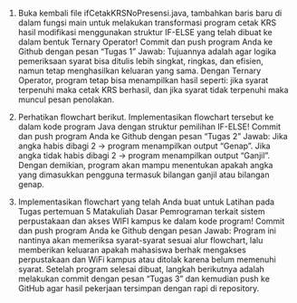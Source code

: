 1. Buka kembali file ifCetakKRSNoPresensi.java, tambahkan baris baru di dalam fungsi main untuk melakukan transformasi program cetak KRS hasil modifikasi menggunakan struktur IF-ELSE yang telah dibuat ke dalam bentuk Ternary Operator! Commit dan push program Anda ke Github dengan pesan “Tugas 1” 
Jawab: Tujuannya adalah agar logika pemeriksaan syarat bisa ditulis lebih singkat, ringkas, dan efisien, namun tetap menghasilkan keluaran yang sama. Dengan Ternary Operator, program tetap bisa menampilkan hasil seperti: jika syarat terpenuhi maka cetak KRS berhasil, dan jika syarat tidak terpenuhi maka muncul pesan penolakan.

2. Perhatikan flowchart berikut. Implementasikan flowchart tersebut ke dalam kode program Java dengan struktur 
pemilihan IF-ELSE! Commit dan push program Anda ke Github dengan pesan “Tugas 2” 
Jawab: Jika angka habis dibagi 2 → program menampilkan output “Genap”. Jika angka tidak habis dibagi 2 → program menampilkan output “Ganjil”. Dengan demikian, program akan mampu menentukan apakah angka yang dimasukkan pengguna termasuk bilangan ganjil atau bilangan genap.

3. Implementasikan flowchart yang telah Anda buat untuk Latihan pada Tugas pertemuan 5 Matakuliah Dasar Pemrograman terkait sistem perpustakaan dan akses WIFI kampus ke dalam kode program! Commit dan push program Anda ke Github dengan pesan 
Jawab: Program ini nantinya akan memeriksa syarat-syarat sesuai alur flowchart, lalu memberikan keluaran apakah mahasiswa berhak mengakses perpustakaan dan WiFi kampus atau ditolak karena belum memenuhi syarat. Setelah program selesai dibuat, langkah berikutnya adalah melakukan commit dengan pesan “Tugas 3” dan kemudian push ke GitHub agar hasil pekerjaan tersimpan dengan rapi di repository.